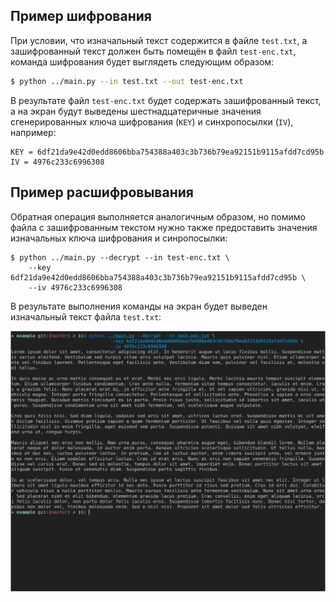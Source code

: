 ## Пример шифрования

При условии, что изначальный текст содержится в файле `test.txt`, а зашифрованный текст должен быть помещён в файл `test-enc.txt`, команда шифрования будет выглядеть следующим образом:

```sh
$ python ../main.py --in test.txt --out test-enc.txt
```

В результате файл `test-enc.txt` будет содержать зашифрованный текст, а на экран будут выведены шестнадцатеричные значения сгенерированных ключа шифрования (`KEY`) и синхропосылки (`IV`), например:

```
KEY = 6df21da9e42d0edd8606bba754388a403c3b736b79ea92151b9115afdd7cd95b
IV = 4976c233c6996308
```

## Пример расшифровывания

Обратная операция выполняется аналогичным образом, но помимо файла с зашифрованным текстом нужно также предоставить значения изначальных ключа шифрования и синропосылки:

```
$ python ../main.py --decrypt --in test-enc.txt \
    --key 6df21da9e42d0edd8606bba754388a403c3b736b79ea92151b9115afdd7cd95b \
    --iv 4976c233c6996308
```

В результате выполнения команды на экран будет выведен изначальный текст файла `test.txt`:

![output](./screenshot.png)
